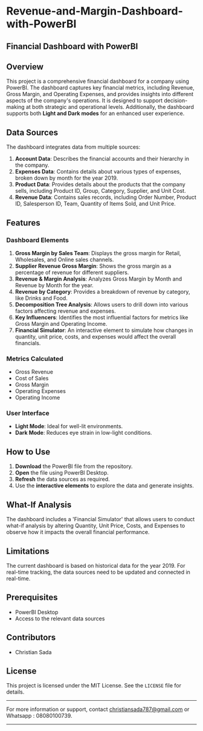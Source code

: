 # Revenue-and-Margin-Dashboard-with-PowerBI

## Financial Dashboard with PowerBI

## Overview

This project is a comprehensive financial dashboard for a company using PowerBI. The dashboard captures key financial metrics, including Revenue, Gross Margin, and Operating Expenses, and provides insights into different aspects of the company's operations. It is designed to support decision-making at both strategic and operational levels. Additionally, the dashboard supports both **Light and Dark modes** for an enhanced user experience.

## Data Sources

The dashboard integrates data from multiple sources:

1. **Account Data**: Describes the financial accounts and their hierarchy in the company.
2. **Expenses Data**: Contains details about various types of expenses, broken down by month for the year 2019.
3. **Product Data**: Provides details about the products that the company sells, including Product ID, Group, Category, Supplier, and Unit Cost.
4. **Revenue Data**: Contains sales records, including Order Number, Product ID, Salesperson ID, Team, Quantity of Items Sold, and Unit Price.

## Features

### Dashboard Elements

1. **Gross Margin by Sales Team**: Displays the gross margin for Retail, Wholesales, and Online sales channels.
2. **Supplier Revenue Gross Margin**: Shows the gross margin as a percentage of revenue for different suppliers.
3. **Revenue & Margin Analysis**: Analyzes Gross Margin by Month and Revenue by Month for the year.
4. **Revenue by Category**: Provides a breakdown of revenue by category, like Drinks and Food.
5. **Decomposition Tree Analysis**: Allows users to drill down into various factors affecting revenue and expenses.
6. **Key Influencers**: Identifies the most influential factors for metrics like Gross Margin and Operating Income.
7. **Financial Simulator**: An interactive element to simulate how changes in quantity, unit price, costs, and expenses would affect the overall financials.

### Metrics Calculated

- Gross Revenue
- Cost of Sales
- Gross Margin
- Operating Expenses
- Operating Income

### User Interface

- **Light Mode**: Ideal for well-lit environments.
- **Dark Mode**: Reduces eye strain in low-light conditions.

## How to Use

1. **Download** the PowerBI file from the repository.
2. **Open** the file using PowerBI Desktop.
3. **Refresh** the data sources as required.
4. Use the **interactive elements** to explore the data and generate insights.
  
## What-If Analysis

The dashboard includes a 'Financial Simulator' that allows users to conduct what-if analysis by altering Quantity, Unit Price, Costs, and Expenses to observe how it impacts the overall financial performance.

## Limitations

The current dashboard is based on historical data for the year 2019. For real-time tracking, the data sources need to be updated and connected in real-time.



## Prerequisites

- PowerBI Desktop
- Access to the relevant data sources

## Contributors

- Christian Sada

## License

This project is licensed under the MIT License. See the `LICENSE` file for details.

---

For more information or support, contact christiansada787@gmail.com or Whatsapp
: 08080100739.

---
